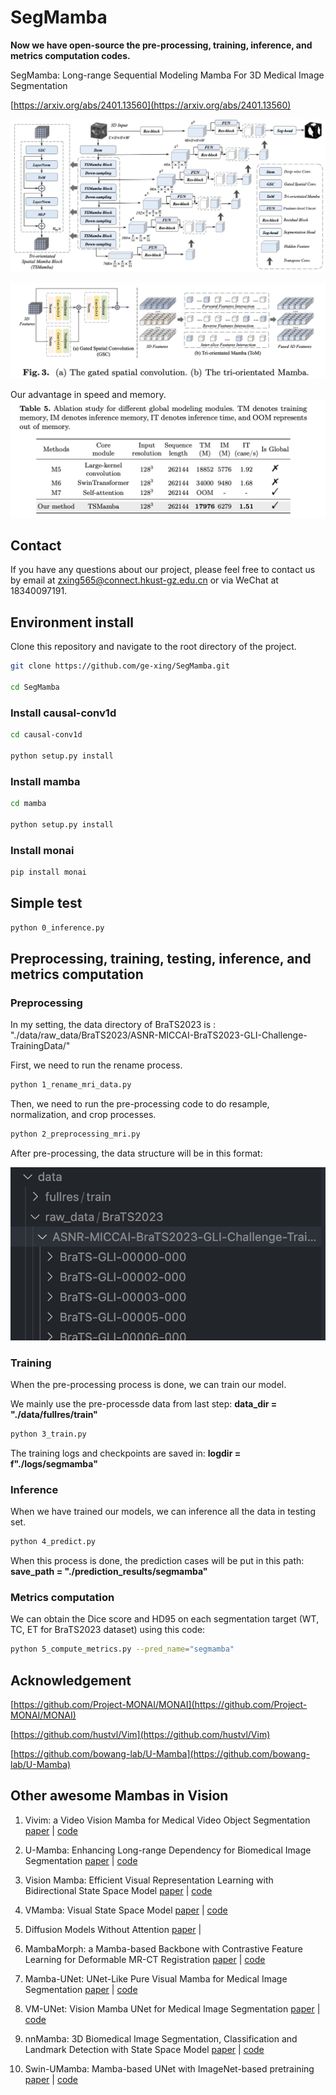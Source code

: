 # SegMamba

**Now we have open-source the pre-processing, training, inference, and metrics computation codes.**

SegMamba: Long-range Sequential Modeling Mamba For 3D Medical Image Segmentation

[https://arxiv.org/abs/2401.13560](https://arxiv.org/abs/2401.13560)

![](images/method_figure.jpg)

![](images/modules.jpg)

Our advantage in speed and memory.
![](images/segmamba_ablation.jpg)

## Contact 
If you have any questions about our project, please feel free to contact us by email at zxing565@connect.hkust-gz.edu.cn or via WeChat at 18340097191.

## Environment install
Clone this repository and navigate to the root directory of the project.

```bash
git clone https://github.com/ge-xing/SegMamba.git

cd SegMamba
```
### Install causal-conv1d

```bash
cd causal-conv1d

python setup.py install
```

### Install mamba

```bash
cd mamba

python setup.py install
```

### Install monai 

```bash
pip install monai
```

## Simple test

```bash
python 0_inference.py
```

## Preprocessing, training, testing, inference, and metrics computation

### Preprocessing
In my setting, the data directory of BraTS2023 is : "./data/raw_data/BraTS2023/ASNR-MICCAI-BraTS2023-GLI-Challenge-TrainingData/"

First, we need to run the rename process.

```bash 
python 1_rename_mri_data.py
```

Then, we need to run the pre-processing code to do resample, normalization, and crop processes.

```bash
python 2_preprocessing_mri.py
```

After pre-processing, the data structure will be in this format:

![](images/data_structure.jpg)
### Training 

When the pre-processing process is done, we can train our model.

We mainly use the pre-processde data from last step: **data_dir = "./data/fullres/train"**


```bash 
python 3_train.py
```

The training logs and checkpoints are saved in:
**logdir = f"./logs/segmamba"**




### Inference 

When we have trained our models, we can inference all the data in testing set.

```bash 
python 4_predict.py
```

When this process is done, the prediction cases will be put in this path:
**save_path = "./prediction_results/segmamba"**

### Metrics computation
We can obtain the Dice score and HD95 on each segmentation target (WT, TC, ET for BraTS2023 dataset) using this code:

```bash
python 5_compute_metrics.py --pred_name="segmamba"
```



## Acknowledgement

[https://github.com/Project-MONAI/MONAI](https://github.com/Project-MONAI/MONAI)

[https://github.com/hustvl/Vim](https://github.com/hustvl/Vim)

[https://github.com/bowang-lab/U-Mamba](https://github.com/bowang-lab/U-Mamba)


## Other awesome Mambas in Vision
1. Vivim: a Video Vision Mamba for Medical Video
Object Segmentation [paper](https://arxiv.org/pdf/2401.14168.pdf) | [code](https://github.com/scott-yjyang/Vivim)
2. U-Mamba: Enhancing Long-range Dependency for Biomedical Image Segmentation [paper](https://arxiv.org/abs/2401.04722) | [code](https://github.com/bowang-lab/U-Mamba)

3. Vision Mamba: Efficient Visual Representation Learning with Bidirectional State Space Model [paper](https://arxiv.org/abs/2401.09417) | [code](https://github.com/hustvl/Vim)

4. VMamba: Visual State Space Model [paper](https://arxiv.org/abs/2401.10166) | [code](https://github.com/MzeroMiko/VMamba)

5. Diffusion Models Without Attention [paper](https://arxiv.org/abs/2311.18257) | 
6. MambaMorph: a Mamba-based Backbone with Contrastive Feature Learning for Deformable MR-CT Registration [paper](https://arxiv.org/abs/2401.13934) | [code](https://github.com/Guo-Stone/MambaMorph)
7. Mamba-UNet: UNet-Like Pure Visual Mamba for Medical Image Segmentation [paper](https://arxiv.org/abs/2402.05079) | [code](https://github.com/ziyangwang007/Mamba-UNet)
8. VM-UNet: Vision Mamba UNet for Medical Image Segmentation [paper](https://arxiv.org/abs/2402.02491) | [code](https://github.com/JCruan519/VM-UNet)
9. nnMamba: 3D Biomedical Image Segmentation, Classification and Landmark Detection with State Space Model [paper](https://arxiv.org/abs/2402.03526) | [code](https://github.com/lhaof/nnMamba)
10. Swin-UMamba: Mamba-based UNet with ImageNet-based pretraining [paper](https://arxiv.org/abs/2402.03302) | [code](https://github.com/JiarunLiu/Swin-UMamba)
